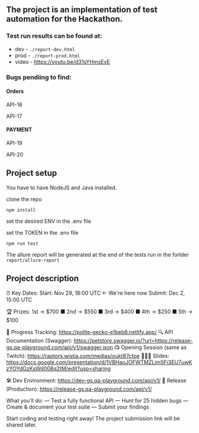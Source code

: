 
## The project is an implementation of test automation for the Hackathon.

### Test run results can be found at:

- dev - ```./report-dev.html```
- prod - ```./report-prod.html```
- video - https://youtu.be/d31sYHmsEvE

### Bugs pendiing to find: 

#### Orders 

API-16

API-17

#### PAYMENT 

API-19

API-20


## Project setup 

You have to have NodeJS and Java installed.

clone the repo

```npm install```

set the desired ENV in the .env file

set the TOKEN in the .env file

```npm run test```

The allure report will be generated at the end of the tests run in the forlder ``report/allure-report``

## Project description

⏰ Key Dates:
Start: Nov 29, 18:00 UTC ← We're here now
Submit: Dec 2, 15:00 UTC

🏆 Prizes: 1st → $700 ■ 2nd → $550 ■ 3rd → $400 ■ 4th → $250 ■ 5th → $100

📱 Progress Tracking: https://polite-gecko-e1beb8.netlify.app/
🔍 API Documentation (Swagger): https://petstore.swagger.io/?url=https://release-gs.qa-playground.com/api/v1/swagger.json
📺 Opening Session (same as Twitch): https://raptors.wistia.com/medias/oukt87ctpe
👨🏻‍🏫 Slides: https://docs.google.com/presentation/d/1VBHaoJOFWTMZLim5Fi3EU7uwKzYOYdGzKsWd008q2tM/edit?usp=sharing

🛠️ Dev Environment:
https://dev-gs.qa-playground.com/api/v1/
🚀 Release (Production):
https://release-gs.qa-playground.com/api/v1/

What you'll do:
— Test a fully functional API
— Hunt for 25 hidden bugs
— Create & document your test suite
— Submit your findings

Start coding and testing right away!  The project submission link will be shared later.